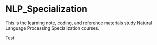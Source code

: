 # NLP_Specialization
This is the learning note, coding, and reference materials study Natural Language Processing Specialization courses.

Test
